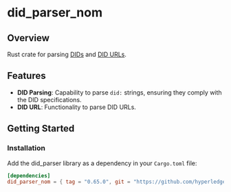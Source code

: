 # did_parser_nom

## Overview

Rust crate for parsing [DIDs](https://www.w3.org/TR/did-core/#did-syntax) and [DID URLs](https://www.w3.org/TR/did-core/#did-url-syntax).

## Features

- **DID Parsing**: Capability to parse `did:` strings, ensuring they comply with the DID specifications.
- **DID URL**: Functionality to parse DID URLs.

## Getting Started

### Installation

Add the did_parser library as a dependency in your `Cargo.toml` file:

```toml
[dependencies]
did_parser_nom = { tag = "0.65.0", git = "https://github.com/hyperledger/aries-vcx" }
```
